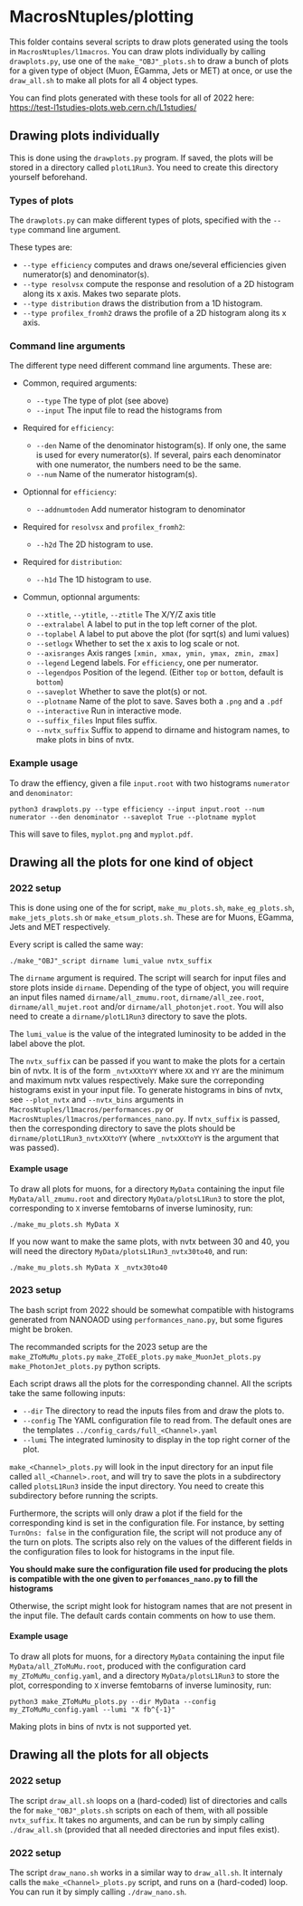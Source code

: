# MacrosNtuples/plotting

This folder contains several scripts to draw plots generated using the tools in `MacrosNtuples/l1macros`.
You can draw plots individually by calling `drawplots.py`, use one of the `make_"OBJ"_plots.sh` 
to draw a bunch of plots for a given type of object (Muon, EGamma, Jets or MET) at once,
or use the `draw_all.sh` to make all plots for all 4 object types.

You can find plots generated with these tools for all of 2022 here: https://test-l1studies-plots.web.cern.ch/L1studies/

## Drawing plots individually

This is done using the `drawplots.py` program. If saved, the plots will be stored in a directory called `plotL1Run3`.
You need to create this directory yourself beforehand.

### Types of plots
The `drawplots.py` can make different types of plots, specified with the `--type` command line argument.

These types are:
   - `--type efficiency` computes and draws one/several efficiencies given numerator(s) and denominator(s).
   - `--type resolvsx` compute the response and resolution of a 2D histogram along its x axis. Makes two separate plots.
   - `--type distribution` draws the distribution from a 1D histogram.
   - `--type profilex_fromh2` draws the profile of a 2D histogram along its x axis.

### Command line arguments
The different type need different command line arguments. These are:
   - Common, required arguments:
      - `--type` The type of plot (see above)
      - `--input` The input file to read the histograms from

   - Required for `efficiency`:
      - `--den` Name of the denominator histogram(s). If only one, the same is used for every numerator(s). 
      If several, pairs each denominator with one numerator, the numbers need to be the same.
      - `--num` Name of the numerator histogram(s).

   - Optionnal for `efficiency`:
      - `--addnumtoden` Add numerator histogram to denominator

   - Required for `resolvsx` and `profilex_fromh2`:
      - `--h2d` The 2D histogram to use.

   - Required for `distribution`:
      - `--h1d` The 1D histogram to use.

   - Commun, optionnal arguments: 
      - `--xtitle`, `--ytitle`, `--ztitle` The X/Y/Z axis title
      - `--extralabel` A label to put in the top left corner of the plot.
      - `--toplabel` A label to put above the plot (for sqrt(s) and lumi values)
      - `--setlogx` Whether to set the x axis to log scale or not. 
      - `--axisranges` Axis ranges `[xmin, xmax, ymin, ymax, zmin, zmax]`
      - `--legend` Legend labels. For `efficiency`, one per numerator.
      - `--legendpos` Position of the legend. (Either `top` or `bottom`, default is `bottom`)
      - `--saveplot` Whether to save the plot(s) or not.
      - `--plotname` Name of the plot to save. Saves both a `.png` and a `.pdf`
      - `--interactive` Run in interactive mode.
      - `--suffix_files` Input files suffix.
      - `--nvtx_suffix` Suffix to append to dirname and histogram names, to make plots in bins of nvtx.

### Example usage 
To draw the effiency, given a file `input.root` with two histograms `numerator` and `denominator`:
```
python3 drawplots.py --type efficiency --input input.root --num numerator --den denominator --saveplot True --plotname myplot
```
This will save to files, `myplot.png` and `myplot.pdf`.

## Drawing all the plots for one kind of object

### 2022 setup

This is done using one of the for script, `make_mu_plots.sh`, `make_eg_plots.sh`, `make_jets_plots.sh` or `make_etsum_plots.sh`.
These are for Muons, EGamma, Jets and MET respectively.

Every script is called the same way:
```
./make_"OBJ"_script dirname lumi_value nvtx_suffix
```

The `dirname` argument is required. The script will search for input files and store plots inside `dirname`.
Depending of the type of object, you will require an input files named 
`dirname/all_zmumu.root`, `dirname/all_zee.root`, `dirname/all_mujet.root` and/or `dirname/all_photonjet.root`.
You will also need to create a `dirname/plotL1Run3` directory to save the plots.

The `lumi_value` is the value of the integrated luminosity to be added in the label above the plot. 

The `nvtx_suffix` can be passed if you want to make the plots for a certain bin of nvtx.
It is of the form `_nvtxXXtoYY` where `XX` and `YY` are the minimum and maximum nvtx values respectively. 
Make sure the correponding histograms exist in your input file.
To generate histograms in bins of nvtx, see `--plot_nvtx` and `--nvtx_bins` arguments in `MacrosNtuples/l1macros/performances.py` or `MacrosNtuples/l1macros/performances_nano.py`.
If `nvtx_suffix` is passed, then the corresponding directory to save the plots should be `dirname/plotL1Run3_nvtxXXtoYY`
(where `_nvtxXXtoYY` is the argument that was passed).

#### Example usage
To draw all plots for muons, for a directory `MyData` containing the input file `MyData/all_zmumu.root` 
and directory `MyData/plotsL1Run3` to store the plot, corresponding to `X` inverse femtobarns of inverse luminosity, run:
```
./make_mu_plots.sh MyData X
```

If you now want to make the same plots, with nvtx between 30 and 40, you will need the directory `MyData/plotsL1Run3_nvtx30to40`,
and run:
```
./make_mu_plots.sh MyData X _nvtx30to40
```

### 2023 setup

The bash script from 2022 should be somewhat compatible with histograms generated from NANOAOD 
using `performances_nano.py`, but some figures might be broken.

The recommanded scripts for the 2023 setup are the `make_ZToMuMu_plots.py` `make_ZToEE_plots.py` `make_MuonJet_plots.py` `make_PhotonJet_plots.py` python scripts. 

Each script draws all the plots for the corresponding channel.
All the scripts  take the same following inputs:

   - `--dir` The directory to read the inputs files from and draw the plots to.
   - `--config` The YAML configuration file to read from. The default ones are the templates `../config_cards/full_<Channel>.yaml`
   - `--lumi` The integrated luminosity to display in the top right corner of the plot.

`make_<Channel>_plots.py` will look in the input directory for an input file called `all_<Channel>.root`,
and will try to save the plots in a subdirectory called `plotsL1Run3` inside the input directory.
You need to create this subdirectory before running the scripts.

Furthermore, the scripts will only draw a plot if the field for the corresponding
kind is set in the configuration file. For instance, by setting `TurnOns: false`
in the configuration file, the script will not produce any of the turn on plots.
The scripts also rely on the values of the different fields in the configuration files
to look for histograms in the input file.

**You should make sure the configuration file used for producing the plots
is compatible with the one given to `perfomances_nano.py` to fill the histograms**

Otherwise, the script might look for histogram names that are not present
in the input file.
The default cards contain comments on how to use them.

#### Example usage

To draw all plots for muons, for a directory `MyData` containing the input file `MyData/all_ZToMuMu.root`,
produced with the configuration card `my_ZToMuMu_config.yaml`,
and a directory `MyData/plotsL1Run3` to store the plot, corresponding to `X` inverse femtobarns of inverse luminosity, run:
```
python3 make_ZToMuMu_plots.py --dir MyData --config my_ZToMuMu_config.yaml --lumi "X fb^{-1}"
```
Making plots in bins of nvtx is not supported yet.

## Drawing all the plots for all objects

### 2022 setup

The script `draw_all.sh` loops on a (hard-coded) list of directories and calls the for `make_"OBJ"_plots.sh` scripts 
on each of them, with all possible `nvtx_suffix`. It takes no arguments, and can be run by simply calling `./draw_all.sh`
(provided that all needed directories and input files exist).

### 2022 setup

The script `draw_nano.sh` works in a similar way to `draw_all.sh`. 
It internaly calls the `make_<Channel>_plots.py` script, and runs on a (hard-coded) loop.
You can run it by simply calling `./draw_nano.sh`.
